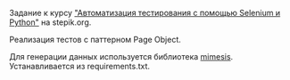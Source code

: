 Задание к курсу ["Автоматизация тестирования с помощью Selenium и Python"](https://stepik.org/course/575/) на stepik.org.

Реализация тестов с паттерном Page Object.

Для генерации данных используется библиотека [mimesis](https://mimesis.readthedocs.io). Устанавливается из 
requirements.txt.